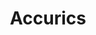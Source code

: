 ---
blog: https://accurics.com/blog
linkedin: https://linkedin.com/company/accurics
logohandle: accurics
sort: accurics
title: Accurics
twitter: https://x.com/AccuricsSec
website: https://www.accurics.com/
---